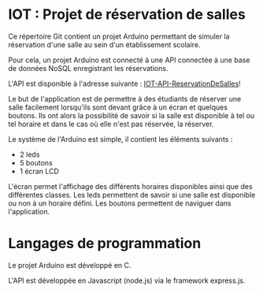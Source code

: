 # IOT : Projet de réservation de salles

Ce répertoire Git contient un projet Arduino permettant de simuler la réservation d'une salle au sein d'un établissement scolaire.

Pour cela, un projet Arduino est connecté à une API connectée à une base de données NoSQL enregistrant les réservations.

L'API est disponible à l'adresse suivante : [IOT-API-ReservationDeSalles](https://gitlab.com/CortoVILAINEPSI/iot-api-reservationdesalles)!

Le but de l'application est de permettre à des étudiants de réserver une salle facilement lorsqu'ils sont devant grâce à un écran et quelques boutons. Ils ont alors la possibilité de savoir si la salle est disponible à tel ou tel horaire et dans le cas où elle n'est pas réservée, la réserver.

Le système de l'Arduino est simple, il contient les éléments suivants :

- 2 leds
- 5 boutons
- 1 écran LCD

L'écran permet l'affichage des différents horaires disponibles ainsi que des différentes classes.
Les leds permettent de savoir si une salle est disponible ou non à un horaire défini.
Les boutons permettent de naviguer dans l'application.


# Langages de programmation

Le projet Arduino est développé en C.

L'API est développée en Javascript (node.js) via le framework express.js.

